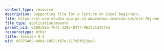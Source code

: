 ```yaml
---
content_type: resource
description: Supporting file for a lecture on Excel beginners.
file: https://ol-ocw-studio-app-qa.s3.amazonaws.com/courses/esd-70j-engineering-economy-module-fall-2009/693754084d6e6857f67e11796f022ea8_ESD70session0_2.xls
file_type: application/msword
parent_uid: 6260c68a-7641-339b-04f7-963f31d4376b
resourcetype: Other
title: Session 0-2
uid: 69375408-4d6e-6857-f67e-11796f022ea8
---
```

